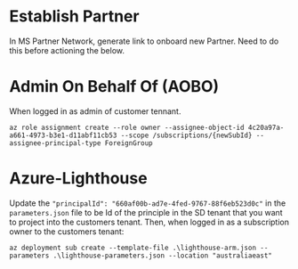 
# Establish Partner

In MS Partner Network, generate link to onboard new Partner. Need to do this before actioning the below.


# Admin On Behalf Of (AOBO)

When logged in as admin of customer tennant.

`az role assignment create --role owner --assignee-object-id 4c20a97a-a661-4973-b3e1-d11abf11cb53 --scope /subscriptions/{newSubId} --assignee-principal-type ForeignGroup`


# Azure-Lighthouse

Update the `"principalId": "660af00b-ad7e-4fed-9767-88f6eb523d0c"` in the `parameters.json` file to be Id of the principle in the SD tenant that you want to project into the customers tenant. Then, when logged in as a subscription owner to the customers tenant:

`az deployment sub create --template-file .\lighthouse-arm.json --parameters .\lighthouse-parameters.json --location "australiaeast"`
